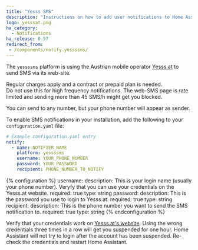 ```yaml
---
title: "Yesss SMS"
description: "Instructions on how to add user notifications to Home Assistant."
logo: yesssat.png
ha_category:
  - Notifications
ha_release: 0.57
redirect_from:
 - /components/notify.yessssms/
---
```


The `yessssms` platform is using the Austrian mobile operator [Yesss.at](https://yesss.at) to send SMS via its web-site.

<div class='note warning'>
Regular charges apply and a contract or prepaid plan is needed.
</div>

<div class='note warning'>
Do not use this for high frequency notifications. The web-SMS page is rate limited and sending more than 45 SMS/h might get you blocked.
</div>

You can send to any number, but your phone number will appear as sender.

To enable SMS notifications in your installation, add the following to your `configuration.yaml` file:

```yaml
# Example configuration.yaml entry
notify:
  - name: NOTIFIER_NAME
    platform: yessssms
    username: YOUR_PHONE_NUMBER
    password: YOUR_PASSWORD
    recipient: PHONE_NUMBER_TO_NOTIFY
```

{% configuration %}
username:
  description: This is your login name (usually your phone number). Veryfy that you can use your credentials on the Yesss.at website.
  required: true
  type: string
password:
  description: This is the password you use to login to Yesss.at.
  required: true
  type: string
recipient:
  description: This is the phone number you want to send the SMS notification to.
  required: true
  type: string
{% endconfiguration %}

<div class='note warning'>

Verify that your credentials work on [Yesss.at's website](https://yesss.at). Using the wrong credentials three times in a row will get you suspended for one hour.
Home Assistant will not try to login after the account has been suspended.
Re-check the credentials and restart Home Assistant.

</div>

